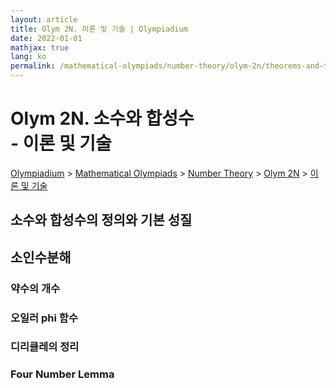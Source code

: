 ```yaml
---
layout: article
title: Olym 2N. 이론 및 기술 | Olympiadium
date: 2022-01-01
mathjax: true
lang: ko
permalink: /mathematical-olympiads/number-theory/olym-2n/theorems-and-techniques/
---
```

# Olym 2N. 소수와 합성수 <br> <ssup> - 이론 및 기술</ssup>

<a href="{{ site.homeurl }}">Olympiadium</a> > <a href="{{ site.homeurl }}mathematical-olympiads/">Mathematical Olympiads</a> > <a href="{{ site.homeurl }}mathematical-olympiads/number-theory/">Number Theory</a> > <a href="{{ site.homeurl }}mathematical-olympiads/number-theory/olym-2n/">Olym 2N</a> > <a href="{{ site.homeurl }}mathematical-olympiads/number-theory/olym-2n/theorems-and-techniques/">이론 및 기술</a>

## 소수와 합성수의 정의와 기본 성질

## 소인수분해

### 약수의 개수

### 오일러 phi 함수

### 디리클레의 정리

### Four Number Lemma
